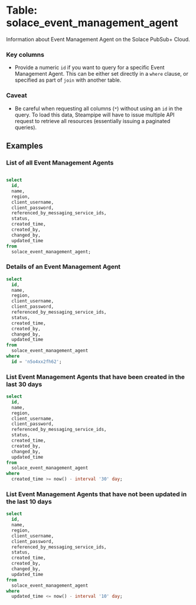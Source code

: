 # Table: solace_event_management_agent

Information about Event Management Agent on the Solace PubSub+ Cloud.

### Key columns
- Provide a numeric `id` if you want to query for a specific Event Management Agent. This can be either set directly in a `where` clause, or specified as part of `join` with another table.

### Caveat
- Be careful when requesting all columns (`*`) without using an `id` in the query. To load this data, Steampipe will have to issue multiple API request to retrieve all resources (essentially issuing a paginated queries).

## Examples

### List of all Event Management Agents

```sql

select
  id, 
  name, 
  region,
  client_username,
  client_password,
  referenced_by_messaging_service_ids,
  status,
  created_time,
  created_by,
  changed_by,
  updated_time 
from
  solace_event_management_agent;
```

### Details of an Event Management Agent

```sql
select
  id, 
  name, 
  region,
  client_username,
  client_password,
  referenced_by_messaging_service_ids,
  status,
  created_time,
  created_by,
  changed_by,
  updated_time 
from
  solace_event_management_agent
where
  id = 'n5o4xx2fh62';
```

### List Event Management Agents that have been created in the last 30 days

```sql
select
  id, 
  name, 
  region,
  client_username,
  client_password,
  referenced_by_messaging_service_ids,
  status,
  created_time,
  created_by,
  changed_by,
  updated_time 
from
  solace_event_management_agent
where
  created_time >= now() - interval '30' day;
```

### List Event Management Agents that have not been updated in the last 10 days

```sql
select
  id, 
  name, 
  region,
  client_username,
  client_password,
  referenced_by_messaging_service_ids,
  status,
  created_time,
  created_by,
  changed_by,
  updated_time 
from
  solace_event_management_agent
where
  updated_time <= now() - interval '10' day;
```